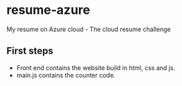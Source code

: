 # resume-azure
My  resume on Azure cloud - The cloud resume challenge
 

## First steps
- Front end contains the website build in html, css and js.
- main.js contains the counter code.